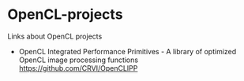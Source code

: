 OpenCL-projects
===============

Links about OpenCL projects 

- OpenCL Integrated Performance Primitives - A library of optimized OpenCL image processing functions
https://github.com/CRVI/OpenCLIPP
